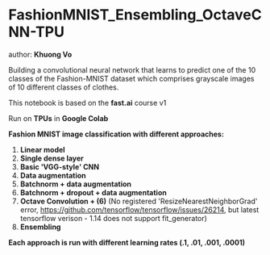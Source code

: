 # FashionMNIST_Ensembling_OctaveCNN-TPU  

author: **Khuong Vo**  

Building a convolutional neural network that learns to predict one of the 10 classes of the Fashion-MNIST dataset which comprises grayscale images of 10 different classes of clothes.

This notebook is based on the **fast.ai** course v1  

Run on **TPUs** in **Google Colab**  

**Fashion MNIST image classification with different approaches:**  
  1. **Linear model**
  2. **Single dense layer**
  3. **Basic 'VGG-style' CNN**
  4. **Data augmentation**
  5. **Batchnorm + data augmentation**
  6. **Batchnorm + dropout + data augmentation**
  7. **Octave Convolution + (6)** (No registered 'ResizeNearestNeighborGrad' error, https://github.com/tensorflow/tensorflow/issues/26214, but latest tensorflow verison - 1.14 does not support fit_generator)
  9. **Ensembling**
    
**Each approach is run with different learning rates (.1, .01, .001, .0001)**
